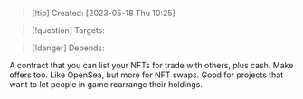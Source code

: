 
>[!tip] Created: [2023-05-18 Thu 10:25]

>[!question] Targets: 

>[!danger] Depends: 

A contract that you can list your NFTs for trade with others, plus cash.
Make offers too.
Like OpenSea, but more for NFT swaps.
Good for projects that want to let people in game rearrange their holdings.